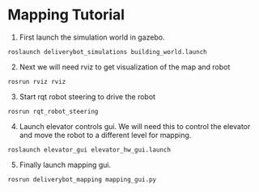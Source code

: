 # Mapping Tutorial

1. First launch the simulation world in gazebo. 
```
roslaunch deliverybot_simulations building_world.launch
```

2. Next we will need rviz to get visualization of the map and robot
```
rosrun rviz rviz
```

3. Start rqt robot steering to drive the robot
```
rosrun rqt_robot_steering
```

4. Launch elevator controls gui. We will need this to control the elevator and move the robot to a different level for mapping.
```
roslaunch elevator_gui elevator_hw_gui.launch
```

5. Finally launch mapping gui.
```
rosrun deliverybot_mapping mapping_gui.py
```